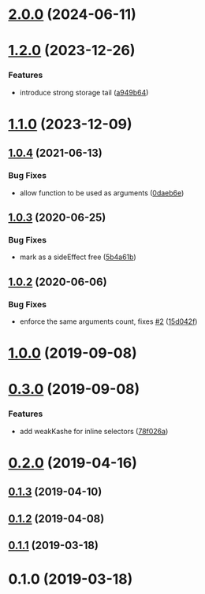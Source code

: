# [2.0.0](https://github.com/theKashey/kashe/compare/v1.2.0...v2.0.0) (2024-06-11)



# [1.2.0](https://github.com/theKashey/kashe/compare/v1.1.0...v1.2.0) (2023-12-26)


### Features

* introduce strong storage tail ([a949b64](https://github.com/theKashey/kashe/commit/a949b64d443be676ffbec4281b2401c19dc7191d))



# [1.1.0](https://github.com/theKashey/kashe/compare/v1.0.4...v1.1.0) (2023-12-09)



## [1.0.4](https://github.com/theKashey/kashe/compare/v1.0.3...v1.0.4) (2021-06-13)


### Bug Fixes

* allow function to be used as arguments ([0daeb6e](https://github.com/theKashey/kashe/commit/0daeb6eabde9a78e1e8e73786d54bfbed6c97562))



## [1.0.3](https://github.com/theKashey/kashe/compare/v1.0.2...v1.0.3) (2020-06-25)


### Bug Fixes

* mark as a sideEffect free ([5b4a61b](https://github.com/theKashey/kashe/commit/5b4a61bc2e7d5a4874a69b9a46e71dc61573f593))



## [1.0.2](https://github.com/theKashey/kashe/compare/v1.0.0...v1.0.2) (2020-06-06)


### Bug Fixes

* enforce the same arguments count, fixes [#2](https://github.com/theKashey/kashe/issues/2) ([15d042f](https://github.com/theKashey/kashe/commit/15d042faecc8f2bef7251400295ea075d8fb7ac2))



# [1.0.0](https://github.com/theKashey/kashe/compare/v0.3.0...v1.0.0) (2019-09-08)



# [0.3.0](https://github.com/theKashey/kashe/compare/v0.2.0...v0.3.0) (2019-09-08)


### Features

* add weakKashe for inline selectors ([78f026a](https://github.com/theKashey/kashe/commit/78f026a2c66c97705fb321a60da93505eed004f2))



# [0.2.0](https://github.com/theKashey/kashe/compare/v0.1.3...v0.2.0) (2019-04-16)



## [0.1.3](https://github.com/theKashey/kashe/compare/v0.1.2...v0.1.3) (2019-04-10)



## [0.1.2](https://github.com/theKashey/kashe/compare/v0.1.1...v0.1.2) (2019-04-08)



## [0.1.1](https://github.com/theKashey/kashe/compare/v0.1.0...v0.1.1) (2019-03-18)



# 0.1.0 (2019-03-18)



